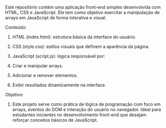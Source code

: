 Este repositório contém uma aplicação front-end simples desenvolvida com HTML, CSS e JavaScript. Ele tem como objetivo exercitar a manipulação de arrays em JavaScript de forma interativa e visual.

 Conteúdo:
 
1. HTML (index.html): estrutura básica da interface do usuário.

2. CSS (style.css): estilos visuais que definem a aparência da página.

3. JavaScript (script.js): lógica responsável por:

4. Criar e manipular arrays.

5. Adicionar e remover elementos.

6. Exibir resultados dinamicamente na interface.

 Objetivo:
 
1. Este projeto serve como prática de lógica de programação com foco em arrays, eventos do DOM e interação do usuário no navegador. Ideal para estudantes iniciantes no desenvolvimento front-end que desejam reforçar conceitos básicos de JavaScript.
